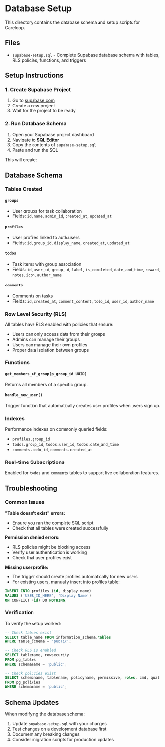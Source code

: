 # Database Setup

This directory contains the database schema and setup scripts for Careloop.

## Files

- `supabase-setup.sql` - Complete Supabase database schema with tables, RLS policies, functions, and triggers

## Setup Instructions

### 1. Create Supabase Project

1. Go to [supabase.com](https://supabase.com)
2. Create a new project
3. Wait for the project to be ready

### 2. Run Database Schema

1. Open your Supabase project dashboard
2. Navigate to **SQL Editor**
3. Copy the contents of `supabase-setup.sql`
4. Paste and run the SQL

This will create:

## Database Schema

### Tables Created

#### `groups`
- User groups for task collaboration
- Fields: `id`, `name`, `admin_id`, `created_at`, `updated_at`

#### `profiles`
- User profiles linked to auth.users
- Fields: `id`, `group_id`, `display_name`, `created_at`, `updated_at`

#### `todos`
- Task items with group association
- Fields: `id`, `user_id`, `group_id`, `label`, `is_completed`, `date_and_time`, `reward`, `notes`, `icon`, `author_name`

#### `comments`
- Comments on tasks
- Fields: `id`, `created_at`, `comment_content`, `todo_id`, `user_id`, `author_name`

### Row Level Security (RLS)

All tables have RLS enabled with policies that ensure:
- Users can only access data from their groups
- Admins can manage their groups
- Users can manage their own profiles
- Proper data isolation between groups

### Functions

#### `get_members_of_group(p_group_id UUID)`
Returns all members of a specific group.

#### `handle_new_user()`
Trigger function that automatically creates user profiles when users sign up.

### Indexes

Performance indexes on commonly queried fields:
- `profiles.group_id`
- `todos.group_id`, `todos.user_id`, `todos.date_and_time`
- `comments.todo_id`, `comments.created_at`

### Real-time Subscriptions

Enabled for `todos` and `comments` tables to support live collaboration features.

## Troubleshooting

### Common Issues

**"Table doesn't exist" errors:**
- Ensure you ran the complete SQL script
- Check that all tables were created successfully

**Permission denied errors:**
- RLS policies might be blocking access
- Verify user authentication is working
- Check that user profiles exist

**Missing user profile:**
- The trigger should create profiles automatically for new users
- For existing users, manually insert into profiles table:
```sql
INSERT INTO profiles (id, display_name) 
VALUES ('USER_ID_HERE', 'Display Name')
ON CONFLICT (id) DO NOTHING;
```

### Verification

To verify the setup worked:

```sql
-- Check tables exist
SELECT table_name FROM information_schema.tables 
WHERE table_schema = 'public';

-- Check RLS is enabled
SELECT tablename, rowsecurity 
FROM pg_tables 
WHERE schemaname = 'public';

-- Check policies exist
SELECT schemaname, tablename, policyname, permissive, roles, cmd, qual 
FROM pg_policies 
WHERE schemaname = 'public';
```

## Schema Updates

When modifying the database schema:

1. Update `supabase-setup.sql` with your changes
2. Test changes on a development database first
3. Document any breaking changes
4. Consider migration scripts for production updates